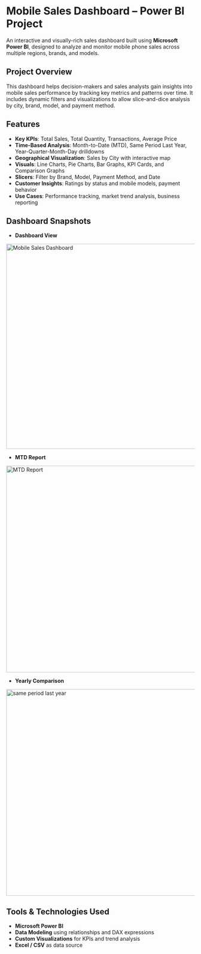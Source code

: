 # Mobile Sales Dashboard – Power BI Project

An interactive and visually-rich sales dashboard built using **Microsoft Power BI**, designed to analyze and monitor mobile phone sales across multiple regions, brands, and models.

## Project Overview

This dashboard helps decision-makers and sales analysts gain insights into mobile sales performance by tracking key metrics and patterns over time. It includes dynamic filters and visualizations to allow slice-and-dice analysis by city, brand, model, and payment method.

## Features

- **Key KPIs**: Total Sales, Total Quantity, Transactions, Average Price
- **Time-Based Analysis**: Month-to-Date (MTD), Same Period Last Year, Year-Quarter-Month-Day drilldowns
- **Geographical Visualization**: Sales by City with interactive map
- **Visuals**: Line Charts, Pie Charts, Bar Graphs, KPI Cards, and Comparison Graphs
- **Slicers**: Filter by Brand, Model, Payment Method, and Date
- **Customer Insights**: Ratings by status and mobile models, payment behavior
- **Use Cases**: Performance tracking, market trend analysis, business reporting

## Dashboard Snapshots

- **Dashboard View**
  
<img width="986" height="548" alt="Mobile Sales Dashboard" src="https://github.com/user-attachments/assets/1439a810-6c72-46b6-ba19-1ff3f4143109" />


- **MTD Report**
  
<img width="983" height="552" alt="MTD Report" src="https://github.com/user-attachments/assets/e074743f-41b2-4be9-b4db-68a82045d534" />


- **Yearly Comparison**
  
<img width="983" height="552" alt="same period last year" src="https://github.com/user-attachments/assets/41e7832b-a5c5-4e65-95b6-8cb0a29c9176" />


## Tools & Technologies Used

- **Microsoft Power BI**
- **Data Modeling** using relationships and DAX expressions
- **Custom Visualizations** for KPIs and trend analysis
- **Excel / CSV** as data source



